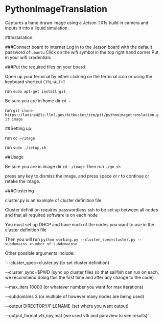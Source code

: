 # PythonImageTranslation
Captures a hand drawn image using a Jetson TX1s build in camera and inputs it into a liquid simulation.

##Installation

###Connect board to internet
Log in to the Jetson board with the default password of `ubuntu`
Click on the wifi symbol in the top right hand corner
Put in your wifi credentials


###Put the required files on your board

Open up your terminal by either clicking on the terminal icon or using the keyboard shortcut `CTRL+ALT+T`

run `sudo apt-get install git`

Be sure you are in home dir `cd ~`

run `git clone https://lavine4@lc.llnl.gov/bitbucket/scm/pit/pythonimagetranslation.git image`

##Setting up

run `cd ~/image`

run `sudo ./setup.sh`

##Usage

Be sure you are in image dir `cd ~/image`
Then run `./go.sh`

press any key to dismiss the image, and press space or r to continue or retake the image.

###Clustering

cluster.py is an example of cluster definition file

Cluster definition requires passwordless ssh to be set up between all nodes and that all required software is on each node

You must set up DHCP and have each of the nodes you want to use in the cluster definition file

Then you will run `python working.py --cluster_spec=cluster.py --subdomains <number of subdomains>`

Other possible arguments include:

`--cluster_spec=cluster.py (to set cluster definition)

--cluster_sync=$PWD (sync up cluster files so that sailfish can run on each, we recommend doing this the first time and after any change to the code)

--max_iters 10000 (or whatever number you want for max iterations)

--subdomains 3 (or multiple of however many nodes are being used)

--output DIRECTORY/FILENAME (set where you want output)

--output_format vtk,npy,mat (we used vtk and paraview to see results)`
